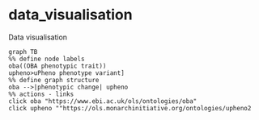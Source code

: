 # data_visualisation
Data visualisation
```mermaid
graph TB
%% define node labels
oba((OBA phenotypic trait))
upheno>uPheno phenotype variant]
%% define graph structure
oba -->|phenotypic change| upheno
%% actions - links
click oba "https://www.ebi.ac.uk/ols/ontologies/oba"
click upheno ""https://ols.monarchinitiative.org/ontologies/upheno2
```
